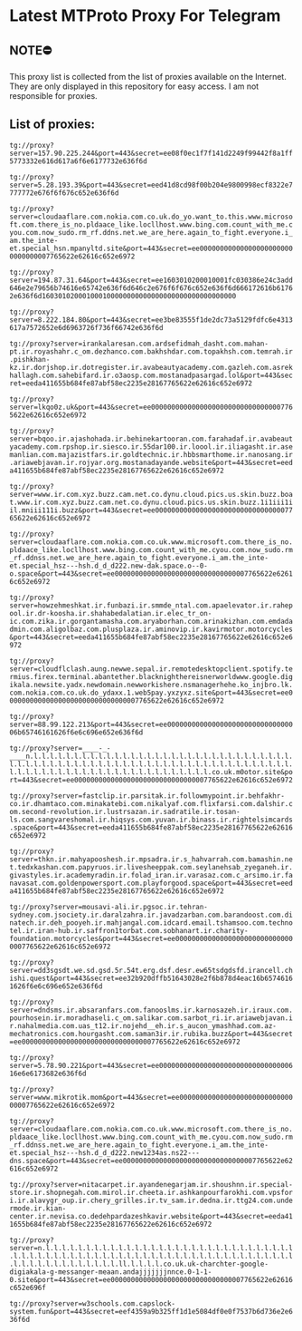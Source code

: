 # Latest MTProto Proxy For Telegram

## NOTE⛔

This proxy list is collected from the list of proxies available on the Internet. They are only displayed in this repository for easy access. I am not responsible for proxies.

## List of proxies:

`tg://proxy?server=157.90.225.244&port=443&secret=ee08f0ec1f7f141d2249f99442f8a1ff5773332e616d617a6f6e6177732e636f6d`

`tg://proxy?server=5.28.193.39&port=443&secret=eed41d8cd98f00b204e9800998ecf8322e7777772e676f6f676c652e636f6d`

`tg://proxy?server=cloudaaflare.com.nokia.com.co.uk.do_yo.want_to.this.www.microsoft.com.there_is_no.pldaace_like.locllhost.www.bing.com.count_with_me.cyou.com.now_sudo.rm_rf.ddns.net.we_are_here.again_to_fight.everyone.i_am.the_inte-et.special_hsn.mpanyltd.site&port=443&secret=ee000000000000000000000000000000007765622e62616c652e6972`

`tg://proxy?server=194.87.31.64&port=443&secret=ee1603010200010001fc030386e24c3add646e2e79656b74616e65742e636f6d646c2e676f6f676c652e636f6d666172616b61762e636f6d160301020001000100000000000000000000000000000000`

`tg://proxy?server=8.222.184.80&port=443&secret=ee3be83555f1de2dc73a5129fdfc6e4313617a7572652e6d6963726f736f66742e636f6d`

`tg://proxy?server=irankalaresan.com.ardsefidmah_dasht.com.mahan-pt.ir.royashahr.c_om.dezhanco.com.bakhshdar.com.topakhsh.com.temrah.ir.pishkhan-kz.ir.dorjshop.ir.dotregister.ir.avabeautyacademy.com.gazleh.com.asrekhallagh.com.sahebifard.ir.o3aosp.com.mostanadpasargad.lol&port=443&secret=eeda411655b684fe87abf58ec2235e28167765622e62616c652e6972`

`tg://proxy?server=lkqo0z.uk&port=443&secret=ee000000000000000000000000000000007765622e62616c652e6972`

`tg://proxy?server=bqoo.ir.ajashohada.ir.behinekartooran.com.farahadaf.ir.avabeautyacademy.com.rpshop.ir.siesco.ir.55dar100.ir.loool.ir.iliagasht.ir.asemanlian.com.majazistfars.ir.goldtechnic.ir.hbbsmarthome.ir.nanosang.ir.ariawebjavan.ir.rojyar.org.mostanadayande.website&port=443&secret=eeda411655b684fe87abf58ec2235e28167765622e62616c652e6972`

`tg://proxy?server=www.ir.com.xyz.buzz.cam.net.co.dynu.cloud.pics.us.skin.buzz.boat.www.ir.com.xyz.buzz.cam.net.co.dynu.cloud.pics.us.skin.buzz.1i1iii1iil.mniii111i.buzz&port=443&secret=ee000000000000000000000000000000007765622e62616c652e6972`

`tg://proxy?server=cloudaaflare.com.nokia.com.co.uk.www.microsoft.com.there_is_no.pldaace_like.locllhost.www.bing.com.count_with_me.cyou.com.now_sudo.rm_rf.ddnss.net.we_are_here.again_to_fight.everyone.i_am.the_inte-et.special_hsz---hsh.d_d_d222.new-dak.space.o--0-o.space&port=443&secret=ee000000000000000000000000000000007765622e62616c652e6972`

`tg://proxy?server=howzehmeshkat.ir.funbazi.ir.smmde_ntal.com.apaelevator.ir.rahepool.ir.dr-koosha.ir.shahabedalatian.ir.elec_tr_on-ic.com.zika.ir.gorgantamasha.com.aryaborhan.com.arinakizhan.com.emdadadmin.com.aligolbaz.com.plusplaza.ir.aminovip.ir.kavirmotor.motorcycles&port=443&secret=eeda411655b684fe87abf58ec2235e28167765622e62616c652e6972`

`tg://proxy?server=cloudflclash.aung.newwe.sepal.ir.remotedesktopclient.spotify.termius.firex.terminal.abantether.blacknighthereisnerworldwww.google.digikala.newsite.yadx.newdomain.newworkishere.nsmanagerhehe.ko_injbro.lk.com.nokia.com.co.uk.do_ydaxx.1.web5pay.yxzyxz.site&port=443&secret=ee000000000000000000000000000000007765622e62616c652e6972`

`tg://proxy?server=88.99.122.213&port=443&secret=ee000000000000000000000000000000006b65746161626f6e6c696e652e636f6d`

`tg://proxy?server=____-_-____n.l.l.l.l.l.l.l.l.l.l.l.l.l.l.l.l.l.l.l.l.l.l.l.l.l.l.l.l.l.l.l.l.l.l.l.l.l.l.l.l.l.l.l.l.l.l.l.l.l.l.l.l.l.l.l.l.l.l.l.l.l.l.l.l.l.l.l.l.l.l.l.l.l.l.l.l.l.l.l.l.l.l.l.l.l.l.l.l.l.l.l.l.co.uk.m0otor.site&port=443&secret=ee000000000000000000000000000000007765622e62616c652e6972`

`tg://proxy?server=fastclip.ir.parsitak.ir.followmypoint.ir.behfakhr-co.ir.dhamtaco.com.minakatebi.com.nikalyaf.com.flixfarsi.com.dalshir.com.second-revolution.ir.lustrsazan.ir.sadratile.ir.tosan-ls.com.sangvareshomal.ir.hiqsys.com.yuvan.ir.binass.ir.rightelsimcards.space&port=443&secret=eeda411655b684fe87abf58ec2235e28167765622e62616c652e6972`

`tg://proxy?server=thkn.ir.mahyapooshesh.ir.mpsadra.ir.s_hahvarrah.com.bamashin.net.tedxkashan.com.papyruos.ir.livesheeppak.com.seylanehsab_zyeganeh.ir.givastyles.ir.academyradin.ir.folad_iran.ir.varasaz.com.c_arsimo.ir.fanavasat.com.goldenpowersport.com.playforgood.space&port=443&secret=eeda411655b684fe87abf58ec2235e28167765622e62616c652e6972`

`tg://proxy?server=mousavi-ali.ir.pgsoc.ir.tehran-sydney.com.jsociety.ir.daralzahra.ir.javadzarban.com.barandoost.com.dinatech.ir.deh_pooyeh.ir.mahjangal.com.idcard.email.tshamsoo.com.technotel.ir.iran-hub.ir.saffron1torbat.com.sobhanart.ir.charity-foundation.motorcycles&port=443&secret=ee000000000000000000000000000000007765622e62616c652e6972`

`tg://proxy?server=dd3sgsdt.we.sd.gsd.5r.54t.erg.dsf.desr.ew65tsdgdsfd.irancell.chishi.quest&port=443&secret=ee32b920dffb51643028e2f6b878d4eac16b65746161626f6e6c696e652e636f6d`

`tg://proxy?server=dndsms.ir.absaranfars.com.fanooslms.ir.karnosazeh.ir.iraux.com.pourhosein.ir.moradhaseli.c_om.salikar.com.sarbot_ri.ir.ariawebjavan.ir.nahalmedia.com.uas_t12.ir.nojehd__eh.ir.s_aucon_ymashhad.com.az-mechatronics.com.hourgasht.com.saman3ir.ir.rubika.buzz&port=443&secret=ee000000000000000000000000000000007765622e62616c652e6972`

`tg://proxy?server=5.78.90.221&port=443&secret=ee00000000000000000000000000000000616e6e6173682e636f6d`

`tg://proxy?server=www.mikrotik.mom&port=443&secret=ee000000000000000000000000000000007765622e62616c652e6972`

`tg://proxy?server=cloudaaflare.com.nokia.com.co.uk.www.microsoft.com.there_is_no.pldaace_like.locllhost.www.bing.com.count_with_me.cyou.com.now_sudo.rm_rf.ddnss.net.we_are_here.again_to_fight.everyone.i_am.the_inte-et.special_hsz---hsh.d_d_d222.new1234as.ns22---dns.space&port=443&secret=ee000000000000000000000000000000007765622e62616c652e6972`

`tg://proxy?server=nitacarpet.ir.ayandenegarjam.ir.shoushnn.ir.special-store.ir.shopnegah.com.mirol.ir.cheeta.ir.ashkanpourfarokhi.com.vpsfori.ir.alavygr_oup.ir.chery_grilles.ir.tv_sam.ir.dedna.ir.ttg24.com.undermode.ir.kian-center.ir.nevisa.co.dedehpardazeshkavir.website&port=443&secret=eeda411655b684fe87abf58ec2235e28167765622e62616c652e6972`

`tg://proxy?server=n.l.l.l.l.l.l.l.l.l.l.l.l.l.l.l.l.l.l.l.l.l.l.l.l.l.l.l.l.l.l.l.l.l.l.l.l.l.l.l.l.l.l.l.l.l.l.l.l.l.l.l.l.l.l.l.l.l.l.l.l.l.l.l.l.l.l.l.l.l.l.l.l.l.l.l.l.l.l.l.ll.l.l.l.l.co.uk.uk-charchter-google-digiakala-g-messanger-meaan.andajjjjjjjnnce.0-1-1-0.site&port=443&secret=ee000000000000000000000000000000007765622e62616c652e696f`

`tg://proxy?server=w3schools.com.capslock-system.fun&port=443&secret=eef4359a9b325ff1d1e5084df0e0f7537b6d736e2e636f6d`


